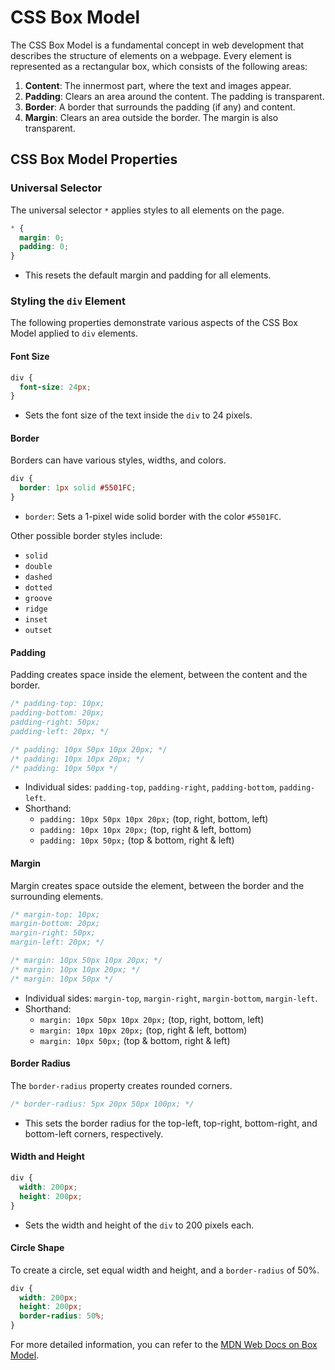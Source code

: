 # CSS Box Model

The CSS Box Model is a fundamental concept in web development that describes the structure of elements on a webpage. Every element is represented as a rectangular box, which consists of the following areas:

1. **Content**: The innermost part, where the text and images appear.
2. **Padding**: Clears an area around the content. The padding is transparent.
3. **Border**: A border that surrounds the padding (if any) and content.
4. **Margin**: Clears an area outside the border. The margin is also transparent.

## CSS Box Model Properties

### Universal Selector

The universal selector `*` applies styles to all elements on the page.

```css
* {
  margin: 0;
  padding: 0;
}
```

- This resets the default margin and padding for all elements.

### Styling the `div` Element

The following properties demonstrate various aspects of the CSS Box Model applied to `div` elements.

#### Font Size

```css
div {
  font-size: 24px;
}
```

- Sets the font size of the text inside the `div` to 24 pixels.

#### Border

Borders can have various styles, widths, and colors.

```css
div {
  border: 1px solid #5501FC;
}
```

- `border`: Sets a 1-pixel wide solid border with the color `#5501FC`.

Other possible border styles include:
- `solid`
- `double`
- `dashed`
- `dotted`
- `groove`
- `ridge`
- `inset`
- `outset`

#### Padding

Padding creates space inside the element, between the content and the border.

```css
/* padding-top: 10px;
padding-bottom: 20px;
padding-right: 50px;
padding-left: 20px; */

/* padding: 10px 50px 10px 20px; */
/* padding: 10px 10px 20px; */
/* padding: 10px 50px */
```

- Individual sides: `padding-top`, `padding-right`, `padding-bottom`, `padding-left`.
- Shorthand:
  - `padding: 10px 50px 10px 20px;` (top, right, bottom, left)
  - `padding: 10px 10px 20px;` (top, right & left, bottom)
  - `padding: 10px 50px;` (top & bottom, right & left)

#### Margin

Margin creates space outside the element, between the border and the surrounding elements.

```css
/* margin-top: 10px;
margin-bottom: 20px;
margin-right: 50px;
margin-left: 20px; */

/* margin: 10px 50px 10px 20px; */
/* margin: 10px 10px 20px; */
/* margin: 10px 50px */
```

- Individual sides: `margin-top`, `margin-right`, `margin-bottom`, `margin-left`.
- Shorthand:
  - `margin: 10px 50px 10px 20px;` (top, right, bottom, left)
  - `margin: 10px 10px 20px;` (top, right & left, bottom)
  - `margin: 10px 50px;` (top & bottom, right & left)

#### Border Radius

The `border-radius` property creates rounded corners.

```css
/* border-radius: 5px 20px 50px 100px; */
```

- This sets the border radius for the top-left, top-right, bottom-right, and bottom-left corners, respectively.

#### Width and Height

```css
div {
  width: 200px;
  height: 200px;
}
```

- Sets the width and height of the `div` to 200 pixels each.

#### Circle Shape

To create a circle, set equal width and height, and a `border-radius` of 50%.

```css
div {
  width: 200px;
  height: 200px;
  border-radius: 50%;
}
```

For more detailed information, you can refer to the [MDN Web Docs on Box Model](https://developer.mozilla.org/en-US/docs/Web/CSS/CSS_Box_Model).